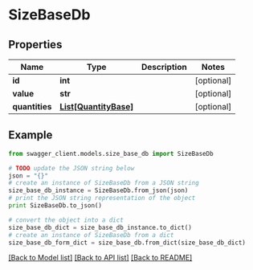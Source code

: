 # SizeBaseDb


## Properties

Name | Type | Description | Notes
------------ | ------------- | ------------- | -------------
**id** | **int** |  | [optional] 
**value** | **str** |  | [optional] 
**quantities** | [**List[QuantityBase]**](QuantityBase.md) |  | [optional] 

## Example

```python
from swagger_client.models.size_base_db import SizeBaseDb

# TODO update the JSON string below
json = "{}"
# create an instance of SizeBaseDb from a JSON string
size_base_db_instance = SizeBaseDb.from_json(json)
# print the JSON string representation of the object
print SizeBaseDb.to_json()

# convert the object into a dict
size_base_db_dict = size_base_db_instance.to_dict()
# create an instance of SizeBaseDb from a dict
size_base_db_form_dict = size_base_db.from_dict(size_base_db_dict)
```
[[Back to Model list]](../README.md#documentation-for-models) [[Back to API list]](../README.md#documentation-for-api-endpoints) [[Back to README]](../README.md)
